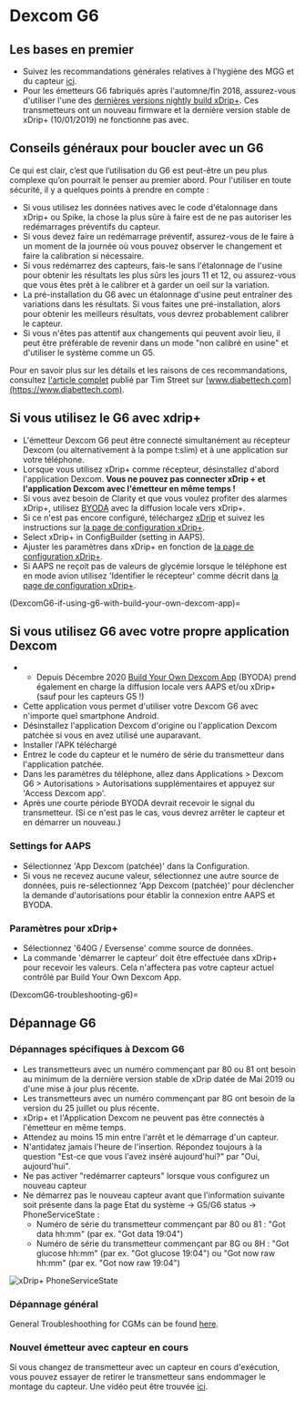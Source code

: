 # Dexcom G6

## Les bases en premier

-   Suivez les recommandations générales relatives à l'hygiène des MGG et du capteur [ici](../Hardware/GeneralCGMRecommendation.md).
-   Pour les émetteurs G6 fabriqués après l'automne/fin 2018, assurez-vous d'utiliser l'une des [dernières versions nightly build xDrip+](https://github.com/NightscoutFoundation/xDrip/releases). Ces transmetteurs ont un nouveau firmware et la dernière version stable de xDrip+ (10/01/2019) ne fonctionne pas avec.

## Conseils généraux pour boucler avec un G6

Ce qui est clair, c’est que l’utilisation du G6 est peut-être un peu plus complexe qu’on pourrait le penser au premier abord. Pour l'utiliser en toute sécurité, il y a quelques points à prendre en compte :

-   Si vous utilisez les données natives avec le code d'étalonnage dans xDrip+ ou Spike, la chose la plus sûre à faire est de ne pas autoriser les redémarrages préventifs du capteur.
-   Si vous devez faire un redémarrage préventif, assurez-vous de le faire à un moment de la journée où vous pouvez observer le changement et faire la calibration si nécessaire.
-   Si vous redémarrez des capteurs, fais-le sans l'étalonnage de l'usine pour obtenir les résultats les plus sûrs les jours 11 et 12, ou assurez-vous que vous êtes prêt à le calibrer et à garder un oeil sur la variation.
-   La pré-installation du G6 avec un étalonnage d'usine peut entraîner des variations dans les résultats. Si vous faites une pré-installation, alors pour obtenir les meilleurs résultats, vous devrez probablement calibrer le capteur.
-   Si vous n'êtes pas attentif aux changements qui peuvent avoir lieu, il peut être préférable de revenir dans un mode "non calibré en usine" et d'utiliser le système comme un G5.

Pour en savoir plus sur les détails et les raisons de ces recommandations, consultez [l'article complet](https://www.diabettech.com/artificial-pancreas/diy-looping-and-cgm/) publié par Tim Street sur [www.diabettech.com](https://www.diabettech.com).

## Si vous utilisez le G6 avec xdrip+

-   L'émetteur Dexcom G6 peut être connecté simultanément au récepteur Dexcom (ou alternativement à la pompe t:slim) et à une application sur votre téléphone.
-   Lorsque vous utilisez xDrip+ comme récepteur, désinstallez d'abord l'application Dexcom. **Vous ne pouvez pas connecter xDrip + et l'application Dexcom avec l'émetteur en même temps !**
-   Si vous avez besoin de Clarity et que vous voulez profiter des alarmes xDrip+, utilisez [BYODA](DexcomG6-if-using-g6-with-build-your-own-dexcom-app) avec la diffusion locale vers xDrip+.
-   Si ce n'est pas encore configuré, téléchargez [xDrip](https://github.com/NightscoutFoundation/xDrip) et suivez les instructions sur [la page de configuration xDrip+](../Configuration/xdrip.md).
-   Select xDrip+ in ConfigBuilder (setting in AAPS).
-   Ajuster les paramètres dans xDrip+ en fonction de [la page de configuration xDrip+](../Configuration/xdrip.md).
-   Si AAPS ne reçoit pas de valeurs de glycémie lorsque le téléphone est en mode avion utilisez 'Identifier le récepteur' comme décrit dans [la page de configuration xDrip+](../Configuration/xdrip.md).

(DexcomG6-if-using-g6-with-build-your-own-dexcom-app)=
## Si vous utilisez G6 avec votre propre application Dexcom

-   * Depuis Décembre 2020 [Build Your Own Dexcom App](https://docs.google.com/forms/d/e/1FAIpQLScD76G0Y-BlL4tZljaFkjlwuqhT83QlFM5v6ZEfO7gCU98iJQ/viewform?fbzx=2196386787609383750&fbclid=IwAR2aL8Cps1s6W8apUVK-gOqgGpA-McMPJj9Y8emf_P0-_gAsmJs6QwAY-o0) (BYODA) prend également en charge la diffusion locale vers AAPS et/ou xDrip+ (sauf pour les capteurs G5 !)
-   Cette application vous permet d'utiliser votre Dexcom G6 avec n'importe quel smartphone Android.
-   Désinstallez l'application Dexcom d'origine ou l'application Dexcom patchée si vous en avez utilisé une auparavant.
-   Installer l'APK téléchargé
-   Entrez le code du capteur et le numéro de série du transmetteur dans l'application patchée.
-   Dans les paramètres du téléphone, allez dans Applications > Dexcom G6 > Autorisations > Autorisations supplémentaires et appuyez sur 'Access Dexcom app'.
-   Après une courte période BYODA devrait recevoir le signal du transmetteur. (Si ce n'est pas le cas, vous devrez arrêter le capteur et en démarrer un nouveau.)

### Settings for AAPS

-   Sélectionnez 'App Dexcom (patchée)' dans la Configuration.
-   Si vous ne recevez aucune valeur, sélectionnez une autre source de données, puis re-sélectionnez 'App Dexcom (patchée)' pour déclencher la demande d'autorisations pour établir la connexion entre AAPS et BYODA.

### Paramètres pour xDrip+

-   Sélectionnez '640G / Eversense' comme source de données.
-   La commande 'démarrer le capteur' doit être effectuée dans xDrip+ pour recevoir les valeurs. Cela n'affectera pas votre capteur actuel contrôlé par Build Your Own Dexcom App.


(DexcomG6-troubleshooting-g6)=
## Dépannage G6

### Dépannages spécifiques à Dexcom G6

-   Les transmetteurs avec un numéro commençant par 80 ou 81 ont besoin au minimum de la dernière version stable de xDrip datée de Mai 2019 ou d'une mise à jour plus récente.
-   Les transmetteurs avec un numéro commençant par 8G ont besoin de la version du 25 juillet ou plus récente.
-   xDrip+ et l'Application Dexcom ne peuvent pas être connectés à l'émetteur en même temps.
-   Attendez au moins 15 min entre l'arrêt et le démarrage d'un capteur.
-   N'antidatez jamais l'heure de l'insertion. Répondez toujours à la question "Est-ce que vous l'avez inséré aujourd'hui?" par "Oui, aujourd'hui".
-   Ne pas activer "redémarrer capteurs" lorsque vous configurez un nouveau capteur
-   Ne démarrez pas le nouveau capteur avant que l'information suivante soit présente dans la page Etat du système -> G5/G6 status -> PhoneServiceState :
    -   Numéro de série du transmetteur commençant par 80 ou 81 : "Got data hh:mm" (par ex. "Got data 19:04")
    -   Numéro de série du transmetteur commençant par 8G ou 8H : "Got glucose hh:mm" (par ex. "Got glucose 19:04") ou "Got now raw hh:mm" (par ex. "Got now raw 19:04")

![xDrip+ PhoneServiceState](../images/xDrip_Dexcom_PhoneServiceState.png)

### Dépannage général

General Troubleshoothing for CGMs can be found [here](./GeneralCGMRecommendation.md#troubleshooting).

### Nouvel émetteur avec capteur en cours

Si vous changez de transmetteur avec un capteur en cours d'exécution, vous pouvez essayer de retirer le transmetteur sans endommager le montage du capteur. Une vidéo peut être trouvée [ici](https://youtu.be/tx-kTsrkNUM).
